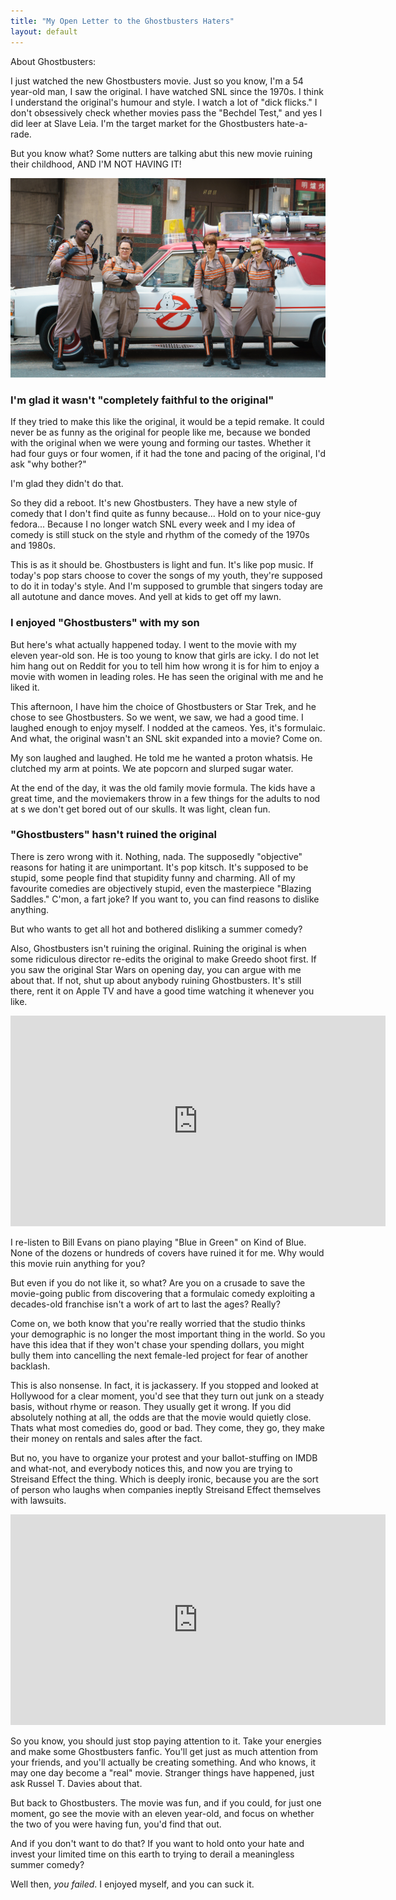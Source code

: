 ```yaml
---
title: "My Open Letter to the Ghostbusters Haters"
layout: default
---
```


About Ghostbusters:

I just watched the new Ghostbusters movie. Just so you know, I'm a 54 year-old man, I saw the original. I have watched SNL since the 1970s. I think I understand the original's humour and style. I watch a lot of "dick flicks." I don't obsessively check whether movies pass the "Bechdel Test," and yes I did leer at Slave Leia. I'm the target market for the Ghostbusters hate-a-rade.

But you know what? Some nutters are talking abut this new movie ruining their childhood, AND I'M NOT HAVING IT!

![ghostbusters](/assets/images/ghostbusters.jpg)

### I'm glad it wasn't "completely faithful to the original"

If they tried to make this like the original, it would be a tepid remake. It could never be as funny as the original for people like me, because we bonded with the original when we were young and forming our tastes. Whether it had four guys or four women, if it had the tone and pacing of the original, I'd ask "why bother?"

I'm glad they didn't do that.

So they did a reboot. It's new Ghostbusters. They have a new style of comedy that I don't find quite as funny because... Hold on to your nice-guy fedora... Because I no longer watch SNL every week and I my idea of comedy is still stuck on the style and rhythm of the comedy of the 1970s and 1980s.

This is as it should be. Ghostbusters is light and fun. It's like pop music. If today's pop stars choose to cover the songs of my youth, they're supposed to do it in today's style. And I'm supposed to grumble that singers today are all autotune and dance moves. And yell at kids to get off my lawn.

### I enjoyed "Ghostbusters" with my son

But here's what actually happened today. I went to the movie with my eleven year-old son. He is too young to know that girls are icky. I do not let him hang out on Reddit for you to tell him how wrong it is for him to enjoy a movie with women in leading roles. He has seen the original with me and he liked it.

This afternoon, I have him the choice of Ghostbusters or Star Trek, and he chose to see Ghostbusters. So we went, we saw, we had a good time. I laughed enough to enjoy myself. I nodded at the cameos. Yes, it's formulaic. And what, the original wasn't an SNL skit expanded into a movie? Come on.

My son laughed and laughed. He told me he wanted a proton whatsis. He clutched my arm at points. We ate popcorn and slurped sugar water.

At the end of the day, it was the old family movie formula. The kids have a great time, and the moviemakers throw in a few things for the adults to nod at s we don't get bored out of our skulls. It was light, clean fun.

### "Ghostbusters" hasn't ruined the original

There is zero wrong with it. Nothing, nada. The supposedly "objective" reasons for hating it are unimportant. It's pop kitsch. It's supposed to be stupid, some people find that stupidity funny and charming. All of my favourite comedies are objectively stupid, even the masterpiece "Blazing Saddles." C'mon, a fart joke? If you want to, you can find reasons to dislike anything.

But who wants to get all hot and bothered disliking a summer comedy?

Also, Ghostbusters isn't ruining the original. Ruining the original is when some ridiculous director re-edits the original to make Greedo shoot first. If you saw the original Star Wars on opening day, you can argue with me about that. If not, shut up about anybody ruining Ghostbusters. It's still there, rent it on Apple TV and have a good time watching it whenever you like.

<iframe width="600" height="337" src="https://www.youtube.com/embed/PoPL7BExSQU" frameborder="0" allowfullscreen></iframe>

I re-listen to Bill Evans on piano playing "Blue in Green" on Kind of Blue. None of the dozens or hundreds of covers have ruined it for me. Why would this movie ruin anything for you?

But even if you do not like it, so what? Are you on a crusade to save the movie-going public from discovering that a formulaic comedy exploiting a decades-old franchise isn't a work of art to last the ages? Really?

Come on, we both know that you're really worried that the studio thinks your demographic is no longer the most important thing in the world. So you have this idea that if they won't chase your spending dollars, you might bully them into cancelling the next female-led project for fear of another backlash.

This is also nonsense. In fact, it is jackassery. If you stopped and looked at Hollywood for a clear moment, you'd see that they turn out junk on a steady basis, without rhyme or reason. They usually get it wrong. If you did absolutely nothing at all, the odds are that the movie would quietly close. Thats what most comedies do, good or bad. They come, they go, they make their money on rentals and sales after the fact.

But no, you have to organize your protest and your ballot-stuffing on IMDB and what-not, and everybody notices this, and now you are trying to Streisand Effect the thing. Which is deeply ironic, because you are the sort of person who laughs when companies ineptly Streisand Effect themselves with lawsuits.

<iframe width="600" height="337" src="https://www.youtube.com/embed/qUBh0CRfj9E" frameborder="0" allowfullscreen></iframe>

So you know, you should just stop paying attention to it. Take your energies and make some Ghostbusters fanfic. You'll get just as much attention from your friends, and you'll actually be creating something. And who knows, it may one day become a "real" movie. Stranger things have happened, just ask Russel T. Davies about that.

But back to Ghostbusters. The movie was fun, and if you could, for just one moment, go see the movie with an eleven year-old, and focus on whether the two of you were having fun, you'd find that out.

And if you don't want to do that? If you want to hold onto your hate and invest your limited time on this earth to trying to derail a meaningless summer comedy?

Well then, *you failed*. I enjoyed myself, and you can suck it.
